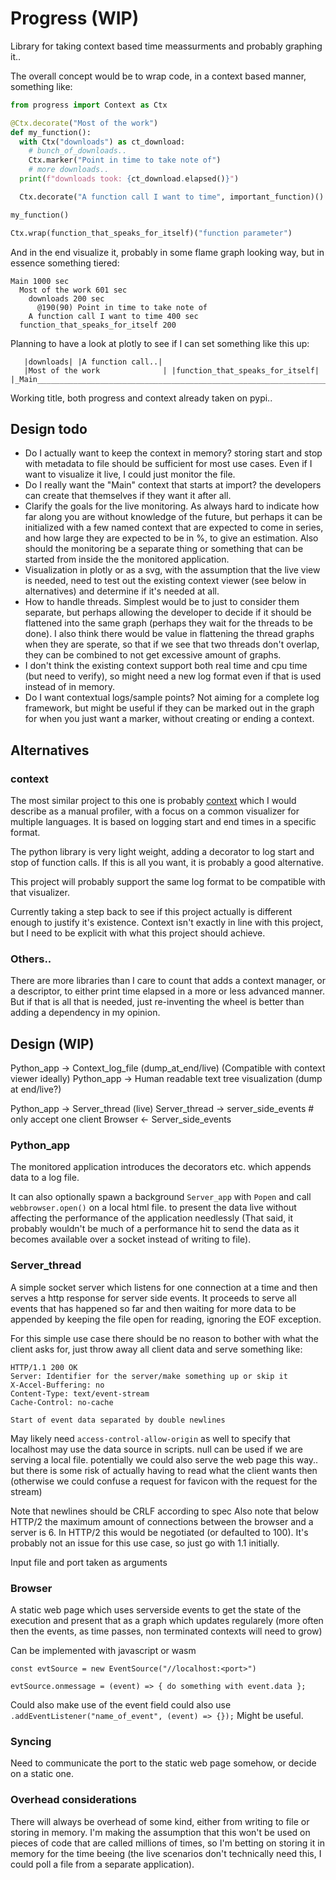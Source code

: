 # Progress (WIP)

Library for taking context based time meassurments and probably graphing it..

The overall concept would be to wrap code, in a context based manner, something like:

```python
from progress import Context as Ctx

@Ctx.decorate("Most of the work")
def my_function():
  with Ctx("downloads") as ct_download:
    # bunch_of_downloads..
    Ctx.marker("Point in time to take note of")
    # more downloads..
  print(f"downloads took: {ct_download.elapsed()}")

  Ctx.decorate("A function call I want to time", important_function)()

my_function()

Ctx.wrap(function_that_speaks_for_itself)("function parameter")
```

And in the end visualize it, probably in some flame graph looking way,
but in essence something tiered:

```
Main 1000 sec
  Most of the work 601 sec
    downloads 200 sec
      @190(90) Point in time to take note of
    A function call I want to time 400 sec
  function_that_speaks_for_itself 200
```

Planning to have a look at plotly to see if I can set something like this up:

```
   |downloads| |A function call..|
   |Most of the work              | |function_that_speaks_for_itself|
|_Main___________________________________________________________________|
```

Working title, both progress and context already taken on pypi..

## Design todo

- Do I actually want to keep the context in memory? storing start and stop with metadata to file should be sufficient for most use cases. Even if I want to visualize it live, I could just monitor the file.
- Do I really want the "Main" context that starts at import? the developers can create that themselves if they want it after all.
- Clarify the goals for the live monitoring. As always hard to indicate how far along you are without knowledge of the future, but perhaps it can be initialized with a few named context that are expected to come in series, and how large they are expected to be in %, to give an estimation. Also should the monitoring be a separate thing or something that can be started from inside the the monitored application.
- Visualization in plotly or as a svg, with the assumption that the live view is needed, need to test out the existing context viewer (see below in alternatives) and determine if it's needed at all.
- How to handle threads. Simplest would be to just to consider them separate, but perhaps allowing the developer to decide if it should be flattened into the same graph (perhaps they wait for the threads to be done). I also think there would be value in flattening the thread graphs when they are sperate, so that if we see that two threads don't overlap, they can be combined to not get excessive amount of graphs.
- I don't think the existing context support both real time and cpu time (but need to verify), so might need a new log format even if that is used instead of in memory.
- Do I want contextual logs/sample points? Not aiming for a complete log framework, but might be useful if they can be marked out in the graph for when you just want a marker, without creating or ending a context.


## Alternatives

### context

The most similar project to this one is probably [context](https://pypi.org/project/context/) which I would describe as a manual profiler, with a focus on a common visualizer for multiple languages. It is based on logging start and end times in a specific format.

The python library is very light weight, adding a decorator to log start and stop of function calls. If this is all you want, it is probably a good alternative.

This project will probably support the same log format to be compatible with that visualizer.

Currently taking a step back to see if this project actually is different enough to justify it's existence. Context isn't exactly in line with this project, but I need to be explicit with what this project should achieve.

### Others..

There are more libraries than I care to count that adds a context manager, or a descriptor, to either print time elapsed in a more or less advanced manner. But if that is all that is needed, just re-inventing the wheel is better than adding a dependency in my opinion.

## Design (WIP)

Python_app -> Context_log_file (dump_at_end/live) (Compatible with context viewer ideally)
Python_app -> Human readable text tree visualization (dump at end/live?)

Python_app -> Server_thread (live)
Server_thread -> server_side_events # only accept one client
Browser <- Server_side_events

### Python_app

The monitored application introduces the decorators etc. which appends data to a log file.

It can also optionally spawn a background `Server_app` with `Popen` and call `webbrowser.open()` on a local html file. to present the data live without affecting the performance of the application needlessly (That said, it probably wouldn't be much of a performance hit to send the data as it becomes available over a socket instead of writing to file).

### Server_thread

A simple socket server which listens for one connection at a time and then serves a http response for server side events. It proceeds to serve all events that has happened so far and then waiting for more data to be appended by keeping the file open for reading, ignoring the EOF exception.

For this simple use case there should be no reason to bother with what the client asks for, just throw away all client data and serve something like:

```
HTTP/1.1 200 OK
Server: Identifier for the server/make something up or skip it
X-Accel-Buffering: no
Content-Type: text/event-stream
Cache-Control: no-cache

Start of event data separated by double newlines
```

May likely need `access-control-allow-origin` as well to specify that localhost may use the data source in scripts. null can be used if we are serving a local file. potentially we could also serve the web page this way.. but there is some risk of actually having to read what the client wants then (otherwise we could confuse a request for favicon with the request for the stream)

Note that newlines should be CRLF according to spec
Also note that below HTTP/2 the maximum amount of connections between the browser and a server is 6. In HTTP/2 this would be negotiated (or defaulted to 100). It's probably not an issue for this use case, so just go with 1.1 initially.

Input file and port taken as arguments

### Browser

A static web page which uses serverside events to get the state of the execution and present that as a graph which updates regularely (more often then the events, as time passes, non terminated contexts will need to grow)

Can be implemented with javascript or wasm

```JS
const evtSource = new EventSource("//localhost:<port>")

evtSource.onmessage = (event) => { do something with event.data };
```

Could also make use of the event field could also use `.addEventListener("name_of_event", (event) => {});` Might be useful.

### Syncing

Need to communicate the port to the static web page somehow, or decide on a static one.

### Overhead considerations

There will always be overhead of some kind, either from writing to file or storing in memory. I'm making the assumption that this won't be used on pieces of code that are called millions of times, so I'm betting on storing it in memory for the time beeing (the live scenarios don't technically need this, I could poll a file from a separate application).